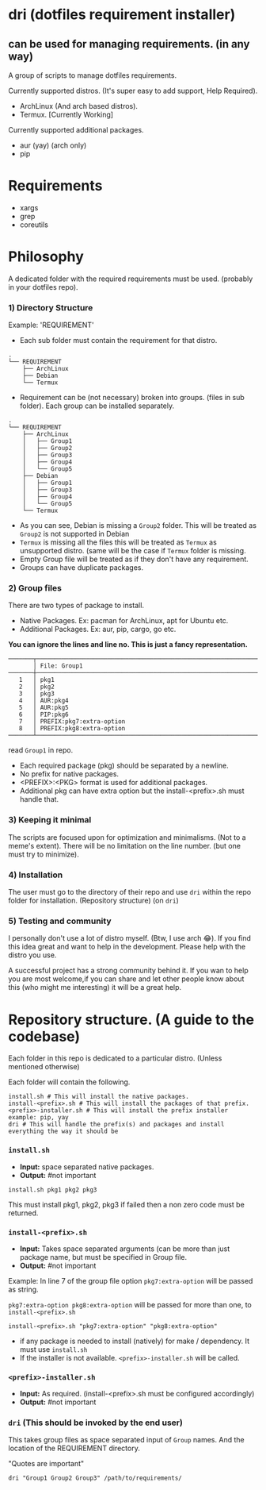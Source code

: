 # dri (dotfiles requirement installer)

## can be used for managing requirements. (in any way)

A group of scripts to manage dotfiles requirements.

Currently supported distros. (It's super easy to add support, Help Required).

* ArchLinux (And arch based distros).
* Termux. [Currently Working]

Currently supported additional packages.
*   aur (yay) (arch only)
*   pip

# Requirements
* xargs
* grep
* coreutils

# Philosophy
A dedicated folder with the required requirements must be used.
(probably in your dotfiles repo).

### 1) Directory Structure
Example: 'REQUIREMENT'

* Each sub folder must contain the requirement for that distro.
```
.
└── REQUIREMENT
    ├── ArchLinux
    ├── Debian
    └── Termux
```
* Requirement can be (not necessary) broken into groups. (files in sub folder).
Each group can be installed separately.

```
.
└── REQUIREMENT
    ├── ArchLinux
    │   ├── Group1
    │   ├── Group2
    │   ├── Group3
    │   ├── Group4
    │   └── Group5
    ├── Debian
    │   ├── Group1
    │   ├── Group3
    │   ├── Group4
    │   └── Group5
    └── Termux
```

* As you can see, Debian is missing a `Group2` folder. This will be treated as
`Group2` is not supported in Debian
* `Termux` is missing all the files this will be treated as `Termux` as unsupported
distro. (same will be the case if `Termux` folder is missing.
* Empty Group file will be treated as if they don't have any requirement.
* Groups can have duplicate packages.

### 2) Group files
There are two types of package to install.
*  Native Packages.
Ex: pacman for ArchLinux, apt for Ubuntu etc.
* Additional Packages.
Ex: aur, pip, cargo, go etc.

<b>You can ignore the lines and line no. This is just a fancy representation.</b>
```
───────┬──────────────────────────────────────────────────────────────────────────────────────
       │ File: Group1
───────┼──────────────────────────────────────────────────────────────────────────────────────
   1   │ pkg1
   2   │ pkg2
   3   │ pkg3
   4   │ AUR:pkg4
   5   │ AUR:pkg5
   6   │ PIP:pkg6
   7   │ PREFIX:pkg7:extra-option
   8   │ PREFIX:pkg8:extra-option
───────┴──────────────────────────────────────────────────────────────────────────────────────
```
read `Group1` in repo.

* Each required package (pkg) should be separated by a newline.
* No prefix for native packages.
* \<PREFIX\>:\<PKG\> format is used for additional packages.
* Additional pkg can have extra option but the install-\<prefix\>.sh must handle that.

### 3) Keeping it minimal
The scripts are focused upon for optimization and minimalisms. (Not to a meme's extent).
There will be no limitation on the line number. (but one must try to minimize).

### 4) Installation
The user must go to the directory of their repo and use `dri` within the repo folder for installation. (Repository structure) (on `dri`)

### 5) Testing and community
I personally don't use a lot of distro myself. (Btw, I use arch 😂). If you find this
idea great and want to help in the development. Please help with the distro you use.

A successful project has a strong community behind it. If you wan to help you are most
welcome,if you can share and let other people know about this (who might me interesting)
it will be a great help.

# Repository structure. (A guide to the codebase)
 Each folder in this repo is dedicated to a particular distro.
 (Unless mentioned otherwise)

Each folder will contain the following.
```
install.sh # This will install the native packages.
install-<prefix>.sh # This will install the packages of that prefix.
<prefix>-installer.sh # This will install the prefix installer example: pip, yay
dri # This will handle the prefix(s) and packages and install everything the way it should be
```
### `install.sh`

* <b>Input:</b> space separated  native packages.
* <b>Output:</b> #not important

```
install.sh pkg1 pkg2 pkg3
```

This must install pkg1, pkg2, pkg3 if failed then a non zero code must be returned.

### `install-<prefix>.sh`

* <b>Input:</b> Takes space separated arguments (can be more than just package name,
but must be specified in Group file.
* <b>Output:</b> #not important

Example: In line 7 of the group file option `pkg7:extra-option` will be passed as
string.

`pkg7:extra-option pkg8:extra-option` will be passed for more than one, to `install-<prefix>.sh`


```
install-<prefix>.sh "pkg7:extra-option" "pkg8:extra-option"
```

* if any package is needed to install (natively) for make / dependency. It must use
`install.sh`
* If the installer is not available. `<prefix>-installer.sh` will be called.


### `<prefix>-installer.sh`

* <b>Input:</b> As required. (install-\<prefix\>.sh must be configured accordingly)
* <b>Output:</b> #not important

### `dri` (This should be invoked by the end user)
This takes group files as space separated input of `Group` names. And the location
of the REQUIREMENT  directory.

"Quotes are important"
```
dri "Group1 Group2 Group3" /path/to/requirements/
```
